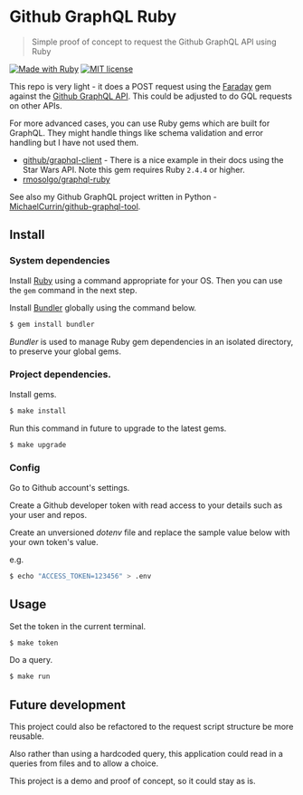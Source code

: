 # Github GraphQL Ruby
> Simple proof of concept to request the Github GraphQL API using Ruby

[![Made with Ruby](https://img.shields.io/badge/Made%20with-Ruby-blue.svg)](https://www.ruby-lang.org)
[![MIT license](https://img.shields.io/badge/License-MIT-blue.svg)](https://github.com/MichaelCurrin/gihhub-gql-ruby/blob/master/LICENSE)

This repo is very light - it does a POST request using the [Faraday](https://lostisland.github.io/faraday/) gem against the [Github GraphQL API](https://developer.github.com/v4/). This could be adjusted to do GQL requests on other APIs.

For more advanced cases, you can use Ruby gems which are built for GraphQL. They might handle things like schema validation and error handling but I have not used them.

- [github/graphql-client](https://github.com/github/graphql-client) - There is a nice example in their docs using the Star Wars API. Note this gem requires Ruby `2.4.4` or higher.
- [rmosolgo/graphql-ruby](https://github.com/rmosolgo/graphql-ruby)

See also my Github GraphQL project written in Python - [MichaelCurrin/github-graphql-tool](https://github.com/MichaelCurrin/github-graphql-tool).


## Install

### System dependencies

Install [Ruby](https://www.ruby-lang.org/en/documentation/installation/#package-management-systems) using a command appropriate for your OS. Then you can use the `gem` command in the next step.

Install [Bundler](https://bundler.io/) globally using the command below.

```bash
$ gem install bundler
```

_Bundler_ is used to manage Ruby gem dependencies in an isolated directory, to preserve your global gems.


### Project dependencies.

Install gems.

```bash
$ make install
```

Run this command in future to upgrade to the latest gems.

```bash
$ make upgrade
```

### Config

Go to Github account's settings.

Create a Github developer token with read access to your details such as your user and repos.

Create an unversioned _dotenv_ file and replace the sample value below with your own token's value.

e.g.

```sh
$ echo "ACCESS_TOKEN=123456" > .env
```

## Usage

Set the token in the current terminal.

```sh
$ make token
```

Do a query.

```sh
$ make run
```

## Future development

This project could also be refactored to the request script structure be more reusable.

Also rather than using a hardcoded query, this application could read in a queries from files and to allow a choice.

This project is a demo and proof of concept, so it could stay as is.
